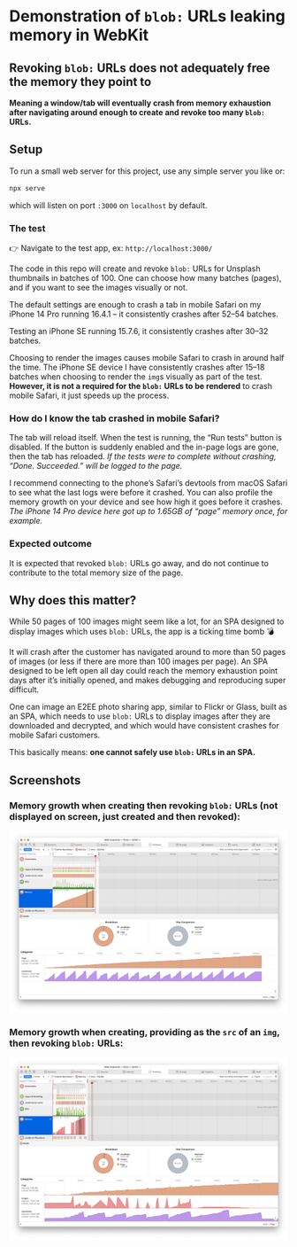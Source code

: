 # Demonstration of `blob:` URLs leaking memory in WebKit

## Revoking `blob:` URLs does not adequately free the memory they point to

**Meaning a window/tab will eventually crash from memory exhaustion after navigating around enough to create and revoke too many `blob:` URLs.**

## Setup

To run a small web server for this project, use any simple server you like or:

```sh
npx serve
```

which will listen on port `:3000` on `localhost` by default.

### The test

👉 Navigate to the test app, ex: `http://localhost:3000/`

The code in this repo will create and revoke `blob:` URLs for Unsplash thumbnails in batches of 100. One can choose how many batches (pages), and if you want to see the images visually or not. 

The default settings are enough to crash a tab in mobile Safari on my iPhone 14 Pro running 16.4.1 – it consistently crashes after 52–54 batches.

Testing an iPhone SE running 15.7.6, it consistently crashes after 30–32 batches.

Choosing to render the images causes mobile Safari to crash in around half the time. The iPhone SE device I have consistently crashes after 15–18 batches when choosing to render the `img`s visually as part of the test. **However, it is not a required for the `blob:` URLs to be rendered** to crash mobile Safari, it just speeds up the process.

### How do I know the tab crashed in mobile Safari?

The tab will reload itself. When the test is running, the “Run tests” button is disabled. If the button is suddenly enabled and the in-page logs are gone, then the tab has reloaded. _If the tests were to complete without crashing, “Done. Succeeded.” will be logged to the page._

I recommend connecting to the phone’s Safari’s devtools from macOS Safari to see what the last logs were before it crashed. You can also profile the memory growth on your device and see how high it goes before it crashes. _The iPhone 14 Pro device here got up to 1.65GB of “page” memory once, for example._

### Expected outcome

It is expected that revoked `blob:` URLs go away, and do not continue to contribute to the total memory size of the page.

## Why does this matter?

While 50 pages of 100 images might seem like a lot, for an SPA designed to display images which uses `blob:` URLs, the app is a ticking time bomb 💣 

It will crash after the customer has navigated around to more than 50 pages of images (or less if there are more than 100 images per page). An SPA designed to be left open all day could reach the memory exhaustion point days after it’s initially opened, and makes debugging and reproducing super difficult.

One can image an E2EE photo sharing app, similar to Flickr or Glass, built as an SPA, which needs to use `blob:` URLs to display images after they are downloaded and decrypted, and which would have consistent crashes for mobile Safari customers.

This basically means: **one cannot safely use `blob:` URLs in an SPA.**

## Screenshots

### Memory growth when creating then revoking `blob:` URLs (not displayed on screen, just created and then revoked):

![](./screenshots/with-only-blobs.png)

### Memory growth when creating, providing as the `src` of an `img`, then revoking `blob:` URLs:

![](./screenshots/with-images-rendered.png)

